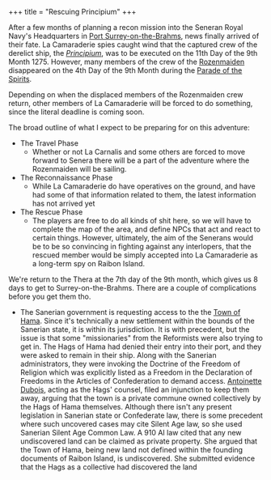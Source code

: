 +++
title = "Rescuing Principium" 
+++

After a few months of planning a recon mission into the Seneran Royal Navy's
Headquarters in [Port
Surrey-on-the-Brahms](@/locations/port-surrey-on-the-brahms.md), news finally
arrived of their fate. La Camaraderie spies caught wind that the captured crew
of the derelict ship, the *[Principium](@/vehicles/principium.md)*, was to be
executed on the 11th Day of the 9th Month 1275. However, many members of the
crew of the [Rozenmaiden](@/organizations/rozenmaiden.md) disappeared on the 4th
Day of the 9th Month during the [Parade of the
Spirits](@/events/parade-of-the-spirits.md).

Depending on when the displaced members of the Rozenmaiden crew return, other
members of La Camaraderie will be forced to do something, since the literal
deadline is coming soon.

The broad outline of what I expect to be preparing for on this adventure:

- The Travel Phase
  - Whether or not La Carnalis and some others are forced to move forward to
    Senera there will be a part of the adventure where the Rozenmaiden will be
    sailing.
- The Reconnaissance Phase
  - While La Camaraderie do have operatives on the ground, and have had some of
    that information related to them, the latest information has not arrived yet
- The Rescue Phase
  - The players are free to do all kinds of shit here, so we will have to
    complete the map of the area, and define NPCs that act and react to certain
    things. However, ultimately, the aim of the Senerans would be to be so
    convincing in fighting against any interlopers, that the rescued member
    would be simply accepted into La Camaraderie as a long-term spy on Raibon
    Island.

We're return to the Thera at the 7th day of the 9th month, which gives us 8 days
to get to Surrey-on-the-Brahms. There are a couple of complications before you
get them tho.

- The Sanerian government is requesting access to the the [Town of
Hama](@/location/town-of-hama.md).  Since it's technically a new settlement
within the bounds of the Sanerian state, it is within its jurisdiction. It is
with precedent, but the issue is that some "missionaries" from the Reformists
were also trying to get in. The Hags of Hama had denied their entry into their
port, and they were asked to remain in their ship. Along with the Sanerian
administrators, they were invoking the Doctrine of the Freedom of Religion which
was explicitly listed as a Freedom in the Declaration of Freedoms in the
Articles of Confederation to demand access. [Antoinette
Dubois](@/characters/antoinette-dubois.md), acting as the Hags' counsel, filed
an injunction to keep them away, arguing that the town is a private commune
owned collectively by the Hags of Hama themselves. Although there isn't any
present legislation in Sanerian state or Confederate law, there is some
precedent where such uncovered cases may cite Silent Age law, so she used
Sanerian Silent Age Common Law. A 910 AI law cited that any new undiscovered
land can be claimed as private property. She argued that the Town of Hama, being
new land not defined within the founding documents of Raibon Island, is
undiscovered. She submitted evidence that the Hags as a collective had
discovered the land
